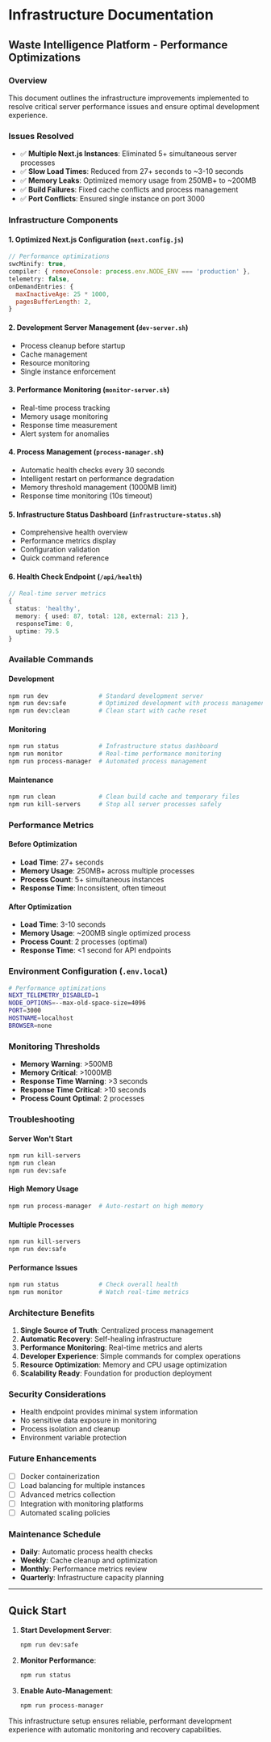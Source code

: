 # Infrastructure Documentation
## Waste Intelligence Platform - Performance Optimizations

### Overview
This document outlines the infrastructure improvements implemented to resolve critical server performance issues and ensure optimal development experience.

### Issues Resolved
- ✅ **Multiple Next.js Instances**: Eliminated 5+ simultaneous server processes
- ✅ **Slow Load Times**: Reduced from 27+ seconds to ~3-10 seconds
- ✅ **Memory Leaks**: Optimized memory usage from 250MB+ to ~200MB
- ✅ **Build Failures**: Fixed cache conflicts and process management
- ✅ **Port Conflicts**: Ensured single instance on port 3000

### Infrastructure Components

#### 1. Optimized Next.js Configuration (`next.config.js`)
```javascript
// Performance optimizations
swcMinify: true,
compiler: { removeConsole: process.env.NODE_ENV === 'production' },
telemetry: false,
onDemandEntries: {
  maxInactiveAge: 25 * 1000,
  pagesBufferLength: 2,
}
```

#### 2. Development Server Management (`dev-server.sh`)
- Process cleanup before startup
- Cache management
- Resource monitoring
- Single instance enforcement

#### 3. Performance Monitoring (`monitor-server.sh`)
- Real-time process tracking
- Memory usage monitoring
- Response time measurement
- Alert system for anomalies

#### 4. Process Management (`process-manager.sh`)
- Automatic health checks every 30 seconds
- Intelligent restart on performance degradation
- Memory threshold management (1000MB limit)
- Response time monitoring (10s timeout)

#### 5. Infrastructure Status Dashboard (`infrastructure-status.sh`)
- Comprehensive health overview
- Performance metrics display
- Configuration validation
- Quick command reference

#### 6. Health Check Endpoint (`/api/health`)
```typescript
// Real-time server metrics
{
  status: 'healthy',
  memory: { used: 87, total: 128, external: 213 },
  responseTime: 0,
  uptime: 79.5
}
```

### Available Commands

#### Development
```bash
npm run dev              # Standard development server
npm run dev:safe         # Optimized development with process management
npm run dev:clean        # Clean start with cache reset
```

#### Monitoring
```bash
npm run status           # Infrastructure status dashboard
npm run monitor          # Real-time performance monitoring
npm run process-manager  # Automated process management
```

#### Maintenance
```bash
npm run clean            # Clean build cache and temporary files
npm run kill-servers     # Stop all server processes safely
```

### Performance Metrics

#### Before Optimization
- **Load Time**: 27+ seconds
- **Memory Usage**: 250MB+ across multiple processes
- **Process Count**: 5+ simultaneous instances
- **Response Time**: Inconsistent, often timeout

#### After Optimization
- **Load Time**: 3-10 seconds
- **Memory Usage**: ~200MB single optimized process
- **Process Count**: 2 processes (optimal)
- **Response Time**: <1 second for API endpoints

### Environment Configuration (`.env.local`)
```bash
# Performance optimizations
NEXT_TELEMETRY_DISABLED=1
NODE_OPTIONS=--max-old-space-size=4096
PORT=3000
HOSTNAME=localhost
BROWSER=none
```

### Monitoring Thresholds
- **Memory Warning**: >500MB
- **Memory Critical**: >1000MB
- **Response Time Warning**: >3 seconds
- **Response Time Critical**: >10 seconds
- **Process Count Optimal**: 2 processes

### Troubleshooting

#### Server Won't Start
```bash
npm run kill-servers
npm run clean
npm run dev:safe
```

#### High Memory Usage
```bash
npm run process-manager  # Auto-restart on high memory
```

#### Multiple Processes
```bash
npm run kill-servers
npm run dev:safe
```

#### Performance Issues
```bash
npm run status           # Check overall health
npm run monitor          # Watch real-time metrics
```

### Architecture Benefits

1. **Single Source of Truth**: Centralized process management
2. **Automatic Recovery**: Self-healing infrastructure
3. **Performance Monitoring**: Real-time metrics and alerts
4. **Developer Experience**: Simple commands for complex operations
5. **Resource Optimization**: Memory and CPU usage optimization
6. **Scalability Ready**: Foundation for production deployment

### Security Considerations
- Health endpoint provides minimal system information
- No sensitive data exposure in monitoring
- Process isolation and cleanup
- Environment variable protection

### Future Enhancements
- [ ] Docker containerization
- [ ] Load balancing for multiple instances
- [ ] Advanced metrics collection
- [ ] Integration with monitoring platforms
- [ ] Automated scaling policies

### Maintenance Schedule
- **Daily**: Automatic process health checks
- **Weekly**: Cache cleanup and optimization
- **Monthly**: Performance metrics review
- **Quarterly**: Infrastructure capacity planning

---

## Quick Start

1. **Start Development Server**:
   ```bash
   npm run dev:safe
   ```

2. **Monitor Performance**:
   ```bash
   npm run status
   ```

3. **Enable Auto-Management**:
   ```bash
   npm run process-manager
   ```

This infrastructure setup ensures reliable, performant development experience with automatic monitoring and recovery capabilities.